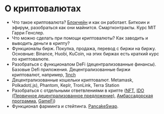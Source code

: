 # О криптовалютах
* Что такое криптовалюта? [Блокчейн](blockchain.md) и как он работает. Биткоин и эфирум, разобраться как они майнится. Смартконтракты. Курс MIT Гарри Генслер.
* Что можно сделать при помощи криптовалюты? Как заводить и выводить деньги в крипту? 
* Функционалы бирж. Покупка, продажа, перевод с биржи на биржу. Основные: Binance, Huobi, KuCoin, на этих биржах есть краткий курс по криптовалюте.
* Разобраться с функционалом DeFi (децентрализованные финансы). Базовые Defi приложения. Децентрализованные биржи криптовалют, например, [1inch](https://1inch.io)
* Децентрализованные кошельки криптовалют. Metamask, Polkadot(.js), Phantom, Keplr, TronLink, Terra Station
* Разобраться с отдельными ответвлениями в крипте ([NFT](https://ru.wikipedia.org/wiki/NFT), [IDO (Первичное децентрализованное предложение)](ido.md), [Амбассадорская программа](ambassador.md), 
[GameFi](gamefi.md))
* Функционал фарминга и стейтинга. [PancakeSwap](https://pancakeswap.finance).
